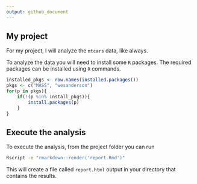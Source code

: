 ```yaml
---
output: github_document
---
```


## My project

For my project, I will analyze the `mtcars` data, like always. 

To analyze the data you will need to install some `R` packages. The required packages can be installed using `R` commands.

``` r
installed_pkgs <- row.names(installed.packages())
pkgs <- c("MASS", "wesanderson")
for(p in pkgs){
	if(!(p %in% install_pkgs)){
		install.packages(p)
	}
}
```

## Execute the analysis

To execute the analysis, from the project folder you can run 

``` bash
Rscript -e "rmarkdown::render('report.Rmd')"
```

This will create a file called `report.html` output in your directory that contains the results.


